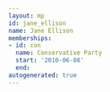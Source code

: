 ```yaml
---
layout: mp
id: jane_ellison
name: Jane Ellison
memberships:
- id: con
  name: Conservative Party
  start: '2010-06-08'
  end: 
autogenerated: true
---
```

